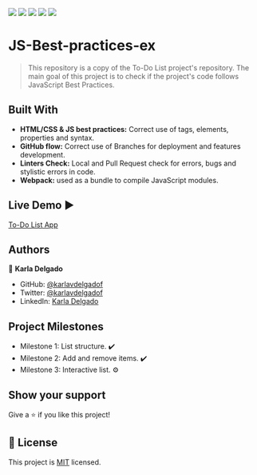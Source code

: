 ![](https://img.shields.io/badge/Microverse-blueviolet) ![](https://img.shields.io/badge/-HTML-orange) ![](https://img.shields.io/badge/-CSS-blue) ![](https://img.shields.io/badge/-JavaScript-yellow) ![](https://img.shields.io/badge/-webpack-ABC9FF)

# JS-Best-practices-ex
> This repository is a copy of the To-Do List project's repository. The main goal of this project is to check if the project's code follows JavaScript Best Practices.

## Built With

- **HTML/CSS & JS best practices:** Correct use of tags, elements, properties and syntax.
- **GitHub flow:**  Correct use of Branches for deployment and features development.
- **Linters Check:** Local and Pull Request check for errors, bugs and stylistic errors in code.
- **Webpack:** used as a bundle to compile JavaScript modules.


## Live Demo :arrow_forward:

[To-Do List App](https://karlavdelgadof.github.io/JS-Best-practices-ex/dist/)

## Authors

👤 **Karla Delgado**

- GitHub: [@karlavdelgadof](https://github.com/karlavdelgadof)
- Twitter: [@karlavdelgadof](https://twitter.com/karlavdelgadof)
- LinkedIn: [Karla Delgado](https://www.linkedin.com/in/karla-delgado-613a32239/)


## Project Milestones

- Milestone 1: List structure. :heavy_check_mark:
- Milestone 2: Add and remove items. :heavy_check_mark:
- Milestone 3: Interactive list. :gear:


## Show your support

Give a ⭐️ if you like this project!

## 📝 License

This project is [MIT](./MIT.md) licensed.

